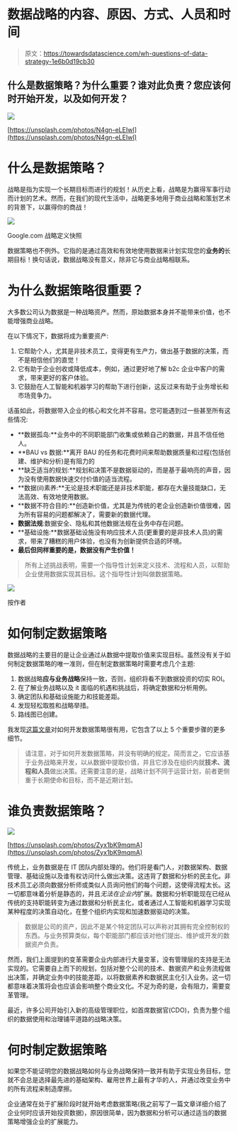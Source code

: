 # 数据战略的内容、原因、方式、人员和时间

> 原文：<https://towardsdatascience.com/wh-questions-of-data-strategy-1e6b0d19cb30>

## 什么是数据策略？为什么重要？谁对此负责？您应该何时开始开发，以及如何开发？

![](img/9ef150084b0c1fd04436311653f72905.png)

[https://unsplash.com/photos/N4gn-eLEIwI](https://unsplash.com/photos/N4gn-eLEIwI)

# 什么是数据策略？

战略是指为实现一个长期目标而进行的规划！从历史上看，战略是为赢得军事行动而计划的艺术。然而，在我们的现代生活中，战略更多地用于商业战略和策划艺术的背景下，以赢得你的商战！

![](img/601ce37449bc0e5d3787ba3fdcd2e3d5.png)

Google.com 战略定义快照

数据策略也不例外。它指的是通过高效和有效地使用数据来计划实现您的**业务的**长期目标！换句话说，数据战略没有意义，除非它与商业战略相联系。

# 为什么数据策略很重要？

大多数公司认为数据是一种战略资产。然而，原始数据本身并不能带来价值，也不能增强商业战略。

在以下情况下，数据将成为重要资产:

1.  它帮助个人，尤其是非技术员工，变得更有生产力，做出基于数据的决策，而不是相信他们的直觉！
2.  它有助于企业创收或降低成本，例如，通过更好地了解 b2c 企业中客户的需求，带来更好的客户体验。
3.  它鼓励在人工智能和机器学习的帮助下进行创新，这反过来有助于业务增长和市场竞争力。

话虽如此，将数据带入企业的核心和文化并不容易。您可能遇到过一些甚至所有这些情况:

*   **数据孤岛:**业务中的不同职能部门收集或依赖自己的数据，并且不信任他人。
*   **BAU vs 数据:**离开 BAU 的任务和花费时间来帮助数据质量和过程(包括创建、维护和分析)是有阻力的
*   **缺乏适当的规划:**规划和决策不是数据驱动的，而是基于最响亮的声音，因为没有使用数据快速交付价值的适当流程。
*   **数据(il)素养:**无论是技术职能还是非技术职能，都存在大量技能缺口，无法高效、有效地使用数据。
*   **数据不符合目的:**创造新价值，尤其是为传统的老企业创造新价值很难，因为所有容易的问题都解决了，需要新的数据代理。
*   **数据法规**:数据安全、隐私和其他数据法规在业务中存在问题。
*   **基础设施:**数据基础设施没有响应技术人员(更重要的是非技术人员)的需求，带来了糟糕的用户体验，也没有为创新提供合适的环境。
*   **最后但同样重要的是，数据没有产生价值！**

> 所有上述挑战表明，需要一个指导性计划来定义技术、流程和人员，以帮助企业使用数据实现其目标。这个指导性计划叫做数据策略。

![](img/363eb53874b34fdf9ae78ca195b769c1.png)

按作者

# 如何制定数据策略

数据战略的主要目的是让企业通过从数据中提取价值来实现目标。虽然没有关于如何制定数据策略的唯一准则，但在制定数据策略时需要考虑几个主题:

1.  数据战略**应与业务战略**保持一致，否则，组织将看不到数据投资的切实 ROI。
2.  在了解业务战略以及 it 面临的机遇和挑战后，将确定数据和分析用例。
3.  确定团队和基础设施能力和技能差距。
4.  发现轻松取胜和战略举措。
5.  路线图已创建。

我发现[这篇文章](https://medium.com/dataroots/how-to-develop-a-business-driven-data-strategy-by-ben-mellaerts-8ee6241b9228)对如何开发数据策略很有用，它包含了以上 5 个重要步骤的更多细节。

> 请注意，对于如何开发数据策略，并没有明确的规定。简而言之，它应该基于业务战略来开发，以从数据中提取价值，并且它涉及在组织内就**技术、流程和人员**做出决策。还需要注意的是，战略计划不同于运营计划，前者更侧重于长期使命和目标，而不是近期计划。

# 谁负责数据策略？

![](img/d05bb5b26b24dec492787839540b0c74.png)

[https://unsplash.com/photos/Zyx1bK9mqmA](https://unsplash.com/photos/Zyx1bK9mqmA)

传统上，业务数据是在 IT 团队内部处理的。他们将是看门人，对数据架构、数据管理、基础设施以及谁有权访问什么做出决策。这违背了数据和分析的民主化。非技术员工必须向数据分析师或类似人员询问他们的每个问题，这使得流程太长。这一切都意味着分析是静态的，并且*无法在企业内*扩展。数据和分析职能现在已经从传统的支持职能转变为通过数据和分析民主化，或者通过人工智能和机器学习实现某种程度的决策自动化，在整个组织内实现和加速数据驱动的决策。

> 数据是公司的资产，因此不是某个特定团队可以声称对其拥有完全控制权的东西。与业务预算类似，每个职能部门都应该对他们提出、维护或开发的数据资产负责。

然而，我们上面提到的变革需要企业内部进行大量变革，没有管理层的支持是无法实现的。它需要自上而下的规划，包括对整个公司的技术、数据资产和业务流程做出决策，并确定业务中的技能差距，以将数据素养和数据民主化引入业务。这一切都意味着决策将会也应该会影响整个商业文化。不足为奇的是，会有阻力，需要变革管理。

最近，许多公司开始引入新的高级管理职位，如首席数据官(CDO)，负责为整个组织的数据使用和治理铺平道路的战略决策。

# 何时制定数据策略

如果您不能证明您的数据战略如何与业务战略保持一致并有助于实现业务目标，您就不会总是选择最先进的基础架构、雇用世界上最有才华的人，并通过改变业务中的所有流程来制造摩擦。

企业通常在处于扩展阶段时就开始考虑数据策略(我之前写了一篇文章详细介绍了企业何时应该开始投资数据)，原因很简单，因为数据和分析可以通过适当的数据策略增强企业的扩展能力。